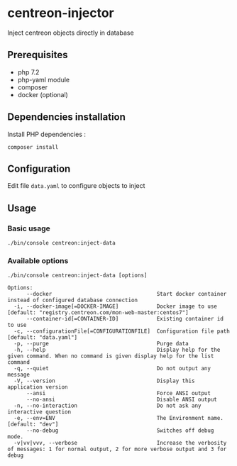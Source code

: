 # centreon-injector
Inject centreon objects directly in database

## Prerequisites

* php 7.2
* php-yaml module
* composer
* docker (optional)

## Dependencies installation

Install PHP dependencies :
```
composer install
```

## Configuration

Edit file `data.yaml` to configure objects to inject

## Usage

### Basic usage

```shell
./bin/console centreon:inject-data
```

### Available options

```shell
./bin/console centreon:inject-data [options]

Options:
      --docker                                 Start docker container instead of configured database connection
  -i, --docker-image[=DOCKER-IMAGE]            Docker image to use [default: "registry.centreon.com/mon-web-master:centos7"]
      --container-id[=CONTAINER-ID]            Existing container id to use
  -c, --configurationFile[=CONFIGURATIONFILE]  Configuration file path [default: "data.yaml"]
  -p, --purge                                  Purge data
  -h, --help                                   Display help for the given command. When no command is given display help for the list command
  -q, --quiet                                  Do not output any message
  -V, --version                                Display this application version
      --ansi                                   Force ANSI output
      --no-ansi                                Disable ANSI output
  -n, --no-interaction                         Do not ask any interactive question
  -e, --env=ENV                                The Environment name. [default: "dev"]
      --no-debug                               Switches off debug mode.
  -v|vv|vvv, --verbose                         Increase the verbosity of messages: 1 for normal output, 2 for more verbose output and 3 for debug
```
